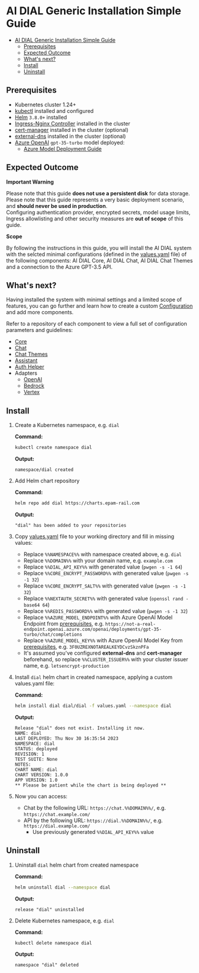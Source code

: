 # AI DIAL Generic Installation Simple Guide

- [AI DIAL Generic Installation Simple Guide](#ai-dial-generic-installation-simple-guide)
  - [Prerequisites](#prerequisites)
  - [Expected Outcome](#expected-outcome)
  - [What's next?](#whats-next)
  - [Install](#install)
  - [Uninstall](#uninstall)
  

## Prerequisites

- Kubernetes cluster 1.24+
- [kubectl](https://kubernetes.io/docs/tasks/tools/#kubectl) installed and configured
- [Helm](https://helm.sh/docs/intro/install/) `3.8.0+` installed
- [Ingress-Nginx Controller](https://kubernetes.github.io/ingress-nginx/deploy/) installed in the cluster
- [cert-manager](https://cert-manager.io/docs/installation/) installed in the cluster (optional)
- [external-dns](https://github.com/kubernetes-sigs/external-dns) installed in the cluster (optional)
- [Azure OpenAI](https://learn.microsoft.com/en-us/azure/ai-services/openai/overview) `gpt-35-turbo` model deployed:
  - [Azure Model Deployment Guide](https://docs.epam-rail.com/Deployment/OpenAI%20Model%20Deployment)

## Expected Outcome

**Important Warning**

Please note that this guide **does not use a persistent disk** for data storage.\
Please note that this guide represents a very basic deployment scenario, and **should never be used in production**.\
Configuring authentication provider, encrypted secrets, model usage limits, Ingress allowlisting and other security measures are **out of scope** of this guide.

**Scope**

By following the instructions in this guide, you will install the AI DIAL system with the selcted minimal configurations (defined in the [values.yaml](values.yaml) file) of the following components: AI DIAL Core, AI DIAL Chat, AI DIAL Chat Themes and a connection to the Azure GPT-3.5 API.

## What's next?

Having installed the system with minimal settings and a limited scope of features, you can go further and learn how to create a custom [Configuration](https://docs.epam-rail.com/Deployment/configuration) and add more components.

Refer to a repository of each component to view a full set of configuration parameters and guidelines:

* [Core](https://github.com/epam/ai-dial-core)
* [Chat](https://github.com/epam/ai-dial-chat)
* [Chat Themes](https://github.com/epam/ai-dial-chat-themes)
* [Assistant](https://github.com/epam/ai-dial-assistant)
* [Auth Helper](https://github.com/epam/ai-dial-auth-helper)
* Adapters
  * [OpenAI](https://github.com/epam/ai-dial-adapter-openai)
  * [Bedrock](https://github.com/epam/ai-dial-adapter-bedrock)
  * [Vertex](https://github.com/epam/ai-dial-adapter-vertexai)

## Install

1. Create a Kubernetes namespace, e.g. `dial`

    **Command:**

    ```sh
    kubectl create namespace dial
    ```

    **Output:**

    ```console
    namespace/dial created
    ```

1. Add Helm chart repository

    **Command:**

    ```sh
    helm repo add dial https://charts.epam-rail.com
    ```

    **Output:**

    ```console
    "dial" has been added to your repositories
    ```

1. Copy [values.yaml](values.yaml) file to your working directory and fill in missing values:
    - Replace `%%NAMESPACE%%` with namespace created above, e.g. `dial`
    - Replace `%%DOMAIN%%` with your domain name, e.g. `example.com`
    - Replace `%%DIAL_API_KEY%%` with generated value (`pwgen -s -1 64`)
    - Replace `%%CORE_ENCRYPT_PASSWORD%%` with generated value (`pwgen -s -1 32`)
    - Replace `%%CORE_ENCRYPT_SALT%%` with generated value (`pwgen -s -1 32`)
    - Replace `%%NEXTAUTH_SECRET%%` with generated value (`openssl rand -base64 64`)
    - Replace `%%REDIS_PASSWORD%%` with generated value (`pwgen -s -1 32`)
    - Replace `%%AZURE_MODEL_ENDPOINT%%` with Azure OpenAI Model Endpoint from [prerequisites](#prerequisites), e.g. `https://not-a-real-endpoint.openai.azure.com/openai/deployments/gpt-35-turbo/chat/completions`
    - Replace `%%AZURE_MODEL_KEY%%` with Azure OpenAI Model Key from [prerequisites](#prerequisites), e.g. `3F0UZREXNOTAREALKEYDCvzSkznPFa`
    - It's assumed you've configured **external-dns** and **cert-manager** beforehand, so replace `%%CLUSTER_ISSUER%%` with your cluster issuer name, e.g. `letsencrypt-production`

2. Install `dial` helm chart in created namespace, applying a custom values.yaml file:

    **Command:**

    ```sh
    helm install dial dial/dial -f values.yaml --namespace dial
    ```

    **Output:**

    ```console
    Release "dial" does not exist. Installing it now.
    NAME: dial
    LAST DEPLOYED: Thu Nov 30 16:35:54 2023
    NAMESPACE: dial
    STATUS: deployed
    REVISION: 1
    TEST SUITE: None
    NOTES:
    CHART NAME: dial
    CHART VERSION: 1.0.0
    APP VERSION: 1.0
    ** Please be patient while the chart is being deployed **
    ```

3. Now you can access:
    - Chat by the following URL: `https://chat.%%DOMAIN%%/`, e.g. `https://chat.example.com/`
    - API by the following URL: `https://dial.%%DOMAIN%%/`, e.g. `https://dial.example.com/`
      - Use previously generated `%%DIAL_API_KEY%%` value

## Uninstall

1. Uninstall `dial` helm chart from created namespace

    **Command:**

    ```sh
    helm uninstall dial --namespace dial
    ```

    **Output:**

    ```console
    release "dial" uninstalled
    ```

1. Delete Kubernetes namespace, e.g. `dial`

    **Command:**

    ```sh
    kubectl delete namespace dial
    ```

    **Output:**

    ```console
    namespace "dial" deleted
    ```
